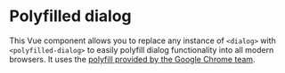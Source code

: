# Polyfilled dialog

This Vue component allows you to replace any instance of `<dialog>` with `<polyfilled-dialog>` to easily polyfill dialog functionality into all modern browsers. It uses the [polyfill provided by the Google Chrome team](https://github.com/GoogleChrome/dialog-polyfill).